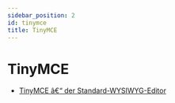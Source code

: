 ```yaml
---
sidebar_position: 2
id: tinymce
title: TinyMCE
---
```

# TinyMCE
- [TinyMCE â€“ der
  Standard-WYSIWYG-Editor](https://docs.joomla.org/Help4.x:Editors/de "Help4.x:Editors/de")
